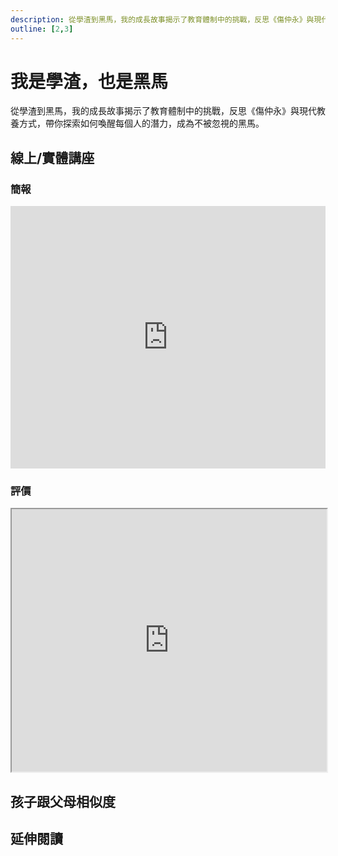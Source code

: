 ```yaml
---
description: 從學渣到黑馬，我的成長故事揭示了教育體制中的挑戰，反思《傷仲永》與現代教養方式，帶你探索如何喚醒每個人的潛力，成為不被忽視的黑馬。
outline: [2,3]
---
```


# 我是學渣，也是黑馬

從學渣到黑馬，我的成長故事揭示了教育體制中的挑戰，反思《傷仲永》與現代教養方式，帶你探索如何喚醒每個人的潛力，成為不被忽視的黑馬。


## 線上/實體講座

### 簡報

<LazySlide :isImmediate="true" shareLink="https://docs.google.com/presentation/d/1Tyw9GaK-FKUAondugENEesE9EDLR0DUlxXzGMoNoa0g/edit?usp=sharing">
    <iframe src="https://docs.google.com/presentation/d/e/2PACX-1vRu072hiqHksXUj0ve-VUUY8f2ZnI-OXqIFMgZKLis7-BcScvYzm3PueTAhK7pIm5kumwEMdw3v9ow2/embed?start=false&loop=false&delayms=3000" frameborder="0" width="100%" height="420" allowfullscreen="true" mozallowfullscreen="true" webkitallowfullscreen="true"></iframe>
</LazySlide>

### 評價

<iframe src="https://docs.google.com/spreadsheets/d/e/2PACX-1vRSH6fnws8Ewhmo22CQ9BSmhDI3sd8bxCzH3eNcWLPUbE-D2LsFFn5t8CAPp0nNWMB1CpRYBfH0UUZN/pubhtml?widget=true&amp;headers=false" width="100%" height="420"></iframe>

## 孩子跟父母相似度

<Heredity></Heredity>


## 延伸閱讀

<Books :modelValue="bookItems"></Books>

<script setup lang="ts">
import LazySlide from '../components/lazySlide.vue'
import Heredity from '../components/heredity.vue'
import Books from '../components/books.vue'

const bookItems = [
    {
        id: '11100874320',
        name: '黑馬思維：哈佛最推崇的人生計畫，教你成就更好的自己',
        desc: `<p>一個改變無數人生涯抉擇的權威研究：
哈佛大學「黑馬計畫」，
兩位曾中輟休學的「黑馬教授」，
指引你找到面對未來的最佳路徑，
成為最優秀的自己！</p>
`,
    },
    {
        id: '11100988640',
        name: '數據、真相與人生：前Google資料科學家用大數據，找出致富、職涯與婚姻的人生解答',
        desc: `<p>最會說故事的資料科學家，
用最幽默的語句、最驚奇的發現，
告訴你大數據不只是工作的利器，更是讓人生升級的工具！</p>
<p>在健康狀況、未來收入、教育程度……等方面，父母對子女的影響都出奇地小！
孟母三遷是對的？！選對小孩的成長環境，就能讓孩子的未來收入成長12％！
你讓孩子接觸到哪些人，比起為他做的任何決定，更可能改變他的一生。</p>
`,
    },
]
</script>

